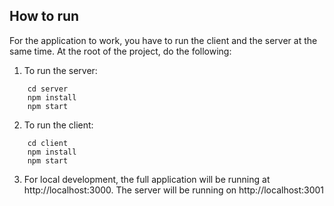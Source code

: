 ## How to run
For the application to work, you have to run the client and the server at the same time. At the root of the project, do the following:
1. To run the server: 
```
	cd server
	npm install
	npm start
```
2. To run the client:
```
	cd client
	npm install
	npm start
```
3. For local development, the full application will be running at http://localhost:3000. The server will be running on http://localhost:3001